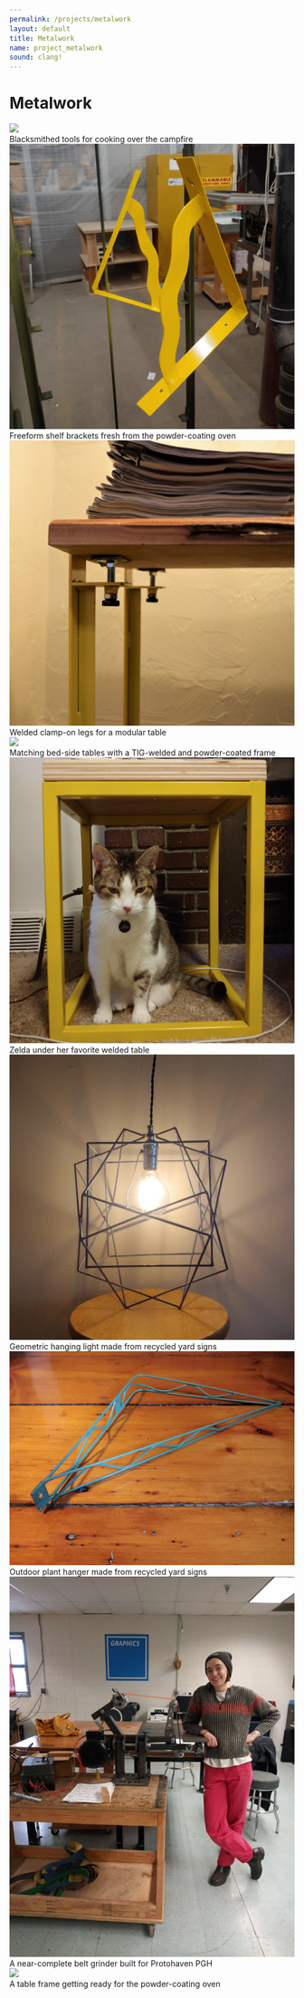 ```yaml
---
permalink: /projects/metalwork
layout: default
title: Metalwork
name: project_metalwork
sound: clang!
---
```

# Metalwork

<div class="row">
    <div class="column">
        <img src="../assets/images/projects/Metalwork/camping.jpg" class="listimg">
        <div class="overlay">
            <div class="text_small">Blacksmithed tools for cooking over the campfire</div>
        </div>
    </div>
    <div class="column">
        <img src="../assets/images/projects/Metalwork/shelf.jpg" class="listimg">
        <div class="overlay">
            <div class="text_small">Freeform shelf brackets fresh from the powder-coating oven</div>
        </div>
    </div>
    <div class="column">
        <img src="../assets/images/projects/Metalwork/table_clamp.jpg" class="listimg">
        <div class="overlay">
            <div class="text_small">Welded clamp-on legs for a modular table</div>
        </div>
    </div>
</div>
<div class="row">
    <div class="column">
        <img src="../assets/images/projects/Metalwork/project_metalwork.jpg" class="listimg">
        <div class="overlay">
            <div class="text_small">Matching bed-side tables with a TIG-welded and powder-coated frame</div>
        </div>
    </div>
    <div class="column">
        <img src="../assets/images/projects/Metalwork/table.jpg" class="listimg">
        <div class="overlay">
            <div class="text_small">Zelda under her favorite welded table</div>
        </div>
    </div>
    <div class="column">
        <img src="../assets/images/projects/Metalwork/light.jpg" class="listimg">
        <div class="overlay">
            <div class="text_small">Geometric hanging light made from recycled yard signs</div>
        </div>
    </div>
</div>
<div class="row">
    <div class="column">
        <img src="../assets/images/projects/Metalwork/hanger.jpg" class="listimg">
        <div class="overlay">
            <div class="text_small">Outdoor plant hanger made from recycled yard signs</div>
        </div>
    </div>
    <div class="column">
        <img src="../assets/images/projects/Metalwork/grinder.jpg" class="listimg">
        <div class="overlay">
            <div class="text_small">A near-complete belt grinder built for Protohaven PGH</div>
        </div>
    </div>
    <div class="column">
        <img src="../assets/images/projects/Metalwork/table_paint.jpg" class="listimg">
        <div class="overlay">
            <div class="text_small">A table frame getting ready for the powder-coating oven</div>
        </div>
    </div>
</div>